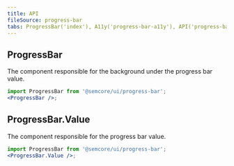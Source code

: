 ```yaml
---
title: API
fileSource: progress-bar
tabs: ProgressBar('index'), A11y('progress-bar-a11y'), API('progress-bar-api'), Example('progress-bar-code'), Changelog('progress-bar-changelog')
---
```


## ProgressBar

The component responsible for the background under the progress bar value.

```jsx
import ProgressBar from '@semcore/ui/progress-bar';
<ProgressBar />;
```

<TypesView type="ProgressBarProps" :types={...types} />

## ProgressBar.Value

The component responsible for the progress bar value.

```jsx
import ProgressBar from '@semcore/ui/progress-bar';
<ProgressBar.Value />;
```

<TypesView type="ValueProps" :types={...types} />

<script setup>import { data as types } from '@types.data.ts';</script>